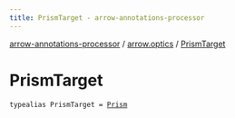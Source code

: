 ```yaml
---
title: PrismTarget - arrow-annotations-processor
---
```


[arrow-annotations-processor](../index.html) / [arrow.optics](index.html) / [PrismTarget](./-prism-target.html)

# PrismTarget

`typealias PrismTarget = `[`Prism`](-target/-prism/index.html)